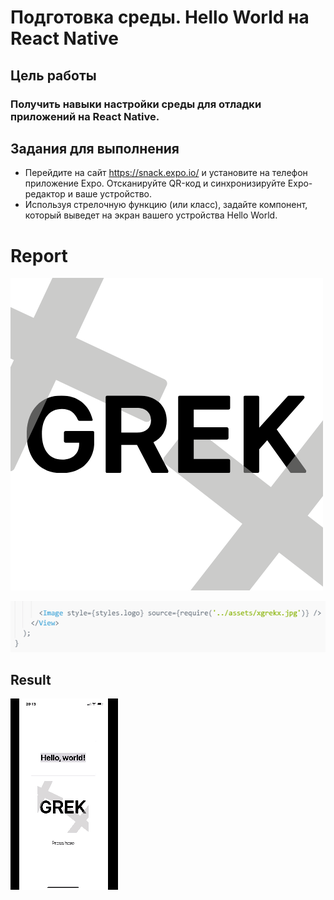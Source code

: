 # Подготовка среды. Hello World на React Native

## Цель работы

### Получить навыки настройки среды для отладки приложений на React Native.

## Задания для выполнения

- Перейдите на сайт https://snack.expo.io/ и установите на телефон приложение Expo. Отсканируйте QR-код и синхронизируйте Expo-редактор и ваше устройство.
- Используя стрелочную функцию (или класс), задайте компонент, который выведет на экран вашего устройства Hello World.

# Report

![image](xgrekx.jpg)

![image](code_ex.png)

## Result

 ![gif](result.gif)
